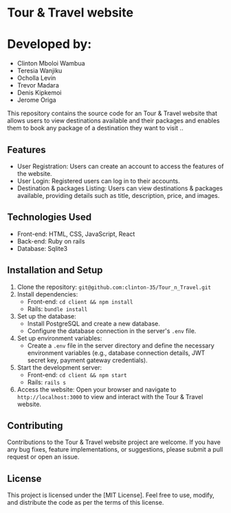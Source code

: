 # Tour & Travel website
# Developed by:
- Clinton Mboloi Wambua
- Teresia Wanjiku
- Ocholla Levin
- Trevor Madara
- Denis Kipkemoi
- Jerome Origa

This repository contains the source code for an Tour & Travel website that allows users to view destinations available and their packages and enables them to book any package of a destination they want to visit ..

## Features

- User Registration: Users can create an account to access the features of the website.
- User Login: Registered users can log in to their accounts.
- Destination & packages Listing: Users can view  destinations & packages available, providing details such as title, description,  price, and images.




## Technologies Used

- Front-end: HTML, CSS, JavaScript, React 
- Back-end: Ruby on rails
- Database: Sqlite3


## Installation and Setup

1. Clone the repository: `git@github.com:clinton-35/Tour_n_Travel.git`
2. Install dependencies:
   - Front-end: `cd client && npm install`
   - Rails: `bundle install`
3. Set up the database:
   - Install PostgreSQL and create a new database.
   - Configure the database connection in the server's `.env` file.
4. Set up environment variables:
   - Create a `.env` file in the server directory and define the necessary environment variables (e.g., database connection details, JWT secret key, payment gateway credentials).
5. Start the development server:
   - Front-end: `cd client && npm start`
   - Rails: `rails s`
6. Access the website: Open your browser and navigate to `http://localhost:3000` to view and interact with the Tour & Travel  website.

## Contributing

Contributions to the Tour & Travel website project are welcome. If you have any bug fixes, feature implementations, or suggestions, please submit a pull request or open an issue.

## License

This project is licensed under the [MIT License]. Feel free to use, modify, and distribute the code as per the terms of this license.


